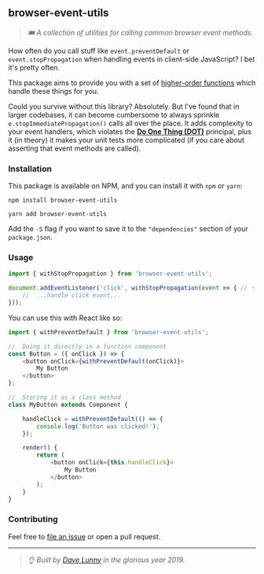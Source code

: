 ## browser-event-utils
> _🎟 A collection of utilities for calling common browser event methods._

How often do you call stuff like `event.preventDefault` or `event.stopPropagation` when handling events in client-side JavaScript? I bet it's pretty often.

This package aims to provide you with a set of [higher-order functions](https://eloquentjavascript.net/05_higher_order.html) which handle these things for you.

Could you survive without this library? Absolutely. But I've found that in larger codebases, it can become cumbersome to always sprinkle `e.stopImmediatePropagation()` calls all over the place. It adds complexity to your event handlers, which violates the [**Do One Thing (DOT)**](https://www.oreilly.com/library/view/programming-javascript-applications/9781491950289/ch02.html) principal, plus it (in theory) it makes your unit tests more complicated (if you care about asserting that event methods are called).


### Installation

This package is available on NPM, and you can install it with `npm` or `yarn`:

```
npm install browser-event-utils

yarn add browser-event-utils
```

Add the `-S` flag if you want to save it to the `"dependencies"` section of your `package.json`.

### Usage


```js
import { withStopPropagation } from 'browser-event-utils';

document.addEventListener('click', withStopPropagation(event => { // 👈 Note that you still get the event object if you need it
    //  ...handle click event...
}));
```

You can use this with React like so:

```js
import { withPreventDefault } from 'browser-event-utils';

//  Doing it directly in a function component
const Button = ({ onClick }) => {
    <button onClick={withPreventDefault(onClick)}>
        My Button
    </button>
};

//  Storing it as a class method
class MyButton extends Component {

    handleClick = withPreventDefault(() => {
        console.log('Button was clicked!');
    });

    render() {
        return (
            <button onClick={this.handleClick}>
                My Button
            </button>
        );
    }
}
```

### Contributing

Feel free to [file an issue](https://github.com/himynameisdave/browser-event-utils/issues/new) or open a pull request.

---

> _👌 Built by [Dave Lunny](http://himynameisdave.com) in the glorious year 2019._
